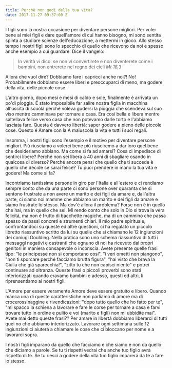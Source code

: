 ```yaml
---
title: Perchè non godi della tua vita?
date: 2017-11-27 09:37:00 Z
---
```


I figli sono la nostra occasione per diventare persone migliori. Per voler bene ai miei figli e dare quell'amore di cui hanno bisogno, mi sono sentita spinta a studiare scienze dell'educazione, a mettermi in gioco. Allo stesso tempo i nostri figli sono lo specchio di quello che ricevono da noi e spesso anche esempio a cui guardare.
Dice il vangelo:

> In verità vi dico: se non vi convertirete e non diventerete come i bambini, non entrerete nel regno dei cieli <cite>Mt 18,3</cite>

Allora che vuol dire? Dobbiamo fare i capricci anche noi?! No! Probabilmente dobbiamo essere liberi e preoccuparci di meno, ma godere della vita, delle piccole cose. 

L'altro giorno, dopo mesi e mesi di caldo e sole, finalmente é arrivata un po'di pioggia. É stato impossibile far salire nostra figlia in macchina all'uscita di scuola perché voleva godersi la pioggia che scendeva sul suo viso mentre camminava per tornare a casa. Era cosí bella e libera mentre saltellava felice verso casa che non potevamo darle torto e l'abbiamo lasciata fare. Questa é davvero libertá: saper godere a pieno delle piccole cose. Questo é Amare con la A maiuscola la vita e tutti i suoi regali.

Insomma, i nostri figli sono l'esempio e il motivo per diventare persone migliori. Più riusciamo a volerci bene più riusciremo a dar loro quel bene che desideriamo abbiano. 
Ma come si fa ad amarsi? Cosa ci impedisce di sentirci libere? Perché non sei libera a 40 anni di sbagliare osando in qualcosa di diverso? Perché ancora pensi che quello che ti succede è quello che decide se sarai felice? Tu puoi prendere in mano la tua vita e godere! Ma come si fa?

Incontriamo tantissime persone in giro per l'Italia e all'estero e ci rendiamo sempre conto che da una parte ci sono persone over quaranta che si sentono frustrate a non avere un marito e dei figli da amare e, dall'altra parte, ci siamo noi mamme che abbiamo un marito e dei figli da amare e siamo frustrate lo stesso. Ma dov'é allora il problema? Forse non é in quello che hai, ma in quello che sei. Mi rendo conto che solo in Dio si trova la vera felicitá, ma non é frutto di bacchette magiche, ma di un cammino che passa spesso da passi concreti e strumenti chiari. Il mio padre spirituale, confrontandoci su queste ed altre questioni, ci ha regalato un piccolo libretto riassuntivo scritto da lui su quelle che si chiamano le 12 ingiunzioni dei coniugi Goulding. Nella pratica sono uno schema riassuntivo di tutti i messaggi negativi e castranti che ognuno di noi ha ricevuto dai propri genitori in maniera consapevole o inconscia. Avete presente quelle frasi tipo: "le principesse non si comportano cosí", "i veri ometti non piangono", "non ti sporcare perché facciamo brutta figura", "hai visto che brava la Giulia che giá sparecchia!", "zitto tu che non capisci niente" e potrei continuare ad oltranza. Queste frasi o piccoli proverbi sono stati interiorizzati quando eravamo bambini e adesso, questi ed altri, li riprensentiamo ai nostri figli.

L'Amore per essere veramente Amore deve essere gratuito e libero. Quando manca una di queste caratteristiche non parliamo di amore ma di crocerossinaggine e rivendicazioni: "dopo tutto quello che ho fatto per te", "mi spacco la schiena a lavorare e fare le corse per tornare a casa e farvi trovare tutto in ordine e pulito e voi (marito e figli) non mi ubbidite mai". Avete mai detto queste frasi?? Per amare in libertá dobbiamo liberarci di tutti quei no che abbiamo interiorizzato. Lavorare ogni settimana sulle 12 ingiunzioni ci aiuterá a chiamare le cose che ci bloccano per nome e a lavorarci sopra. 

I nostri figli imparano da quello che facciamo e che siamo e non da quello che diciamo a parole. Se tu ti rispetti vedrai che anche tuo figlio avrà rispetto di te. Se tu riesci a godere della vita tuo figlio imparerá da te a fare lo stesso. 


